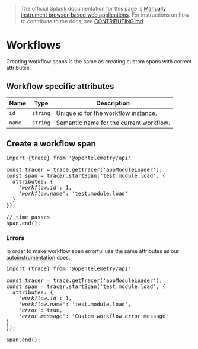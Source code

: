 > The official Splunk documentation for this page is [Manually instrument browser-based web applications](https://quickdraw.splunk.com/redirect/?product=Observability&location=github.rum.manual.instrumentation&version=current). For instructions on how to contribute to the docs, see [CONTRIBUTING.md](../CONTRIBUTING.md#documentation).

# Workflows

Creating workflow spans is the same as creating custom spans with correct attributes.

## Workflow specific attributes

|Name|Type|Description|
|---|---|---|
|`id`|`string`|Unique id for the workflow instance.|
|`name`|`string`|Semantic name for the current workflow.|

## Create a workflow span

<pre>import {trace} from '@opentelemetry/api'<br><br>const tracer = trace.getTracer('appModuleLoader');<br>const span = tracer.startSpan('test.module.load', {<br>  attributes: {<br>    <em>'workflow.id'</em>: 1,<br>    <em>'workflow.name'</em>: 'test.module.load'<br>  }<br>});<br><br>// time passes<br>span.end();</pre>

### Errors

In order to make workflow span errorful use the same attributes as our [autoinstrumentation](./docs/Errors.md) does.

<pre>import {trace} from '@opentelemetry/api'<br><br>const tracer = trace.getTracer('appModuleLoader');<br>const span = tracer.startSpan('test.module.load', {<br>  attributes: {<br>    <em>'workflow.id'</em>: 1,<br>    <em>'workflow.name'</em>: 'test.module.load',<br>    <em>'error'</em>: true,<br>    <em>'error.message'</em>: 'Custom workflow error message'<br>}<br>});<br><br>span.end();</pre>
